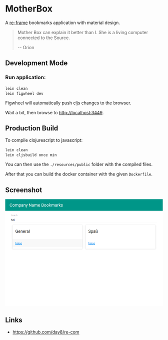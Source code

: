 # MotherBox

A [re-frame](https://github.com/Day8/re-frame) bookmarks application with material design.
 
> Mother Box can explain it better than I. She is a living computer connected to the Source.
>
> -- Orion 

## Development Mode

### Run application:

```
lein clean
lein figwheel dev
```

Figwheel will automatically push cljs changes to the browser.

Wait a bit, then browse to [http://localhost:3449](http://localhost:3449).

## Production Build

To compile clojurescript to javascript:

```
lein clean
lein cljsbuild once min
```

You can then use the `./resources/public` folder with the compiled files.

After that you can build the docker container with the given `Dockerfile`.

## Screenshot
![screenshot](https://github.com/meandor/motherbox/raw/master/docs/screenshot.png)

## Links
* https://github.com/day8/re-com
